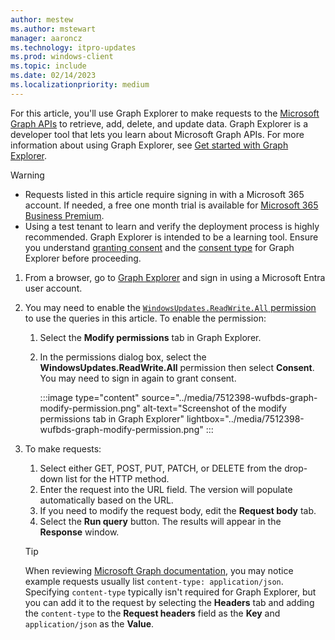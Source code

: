 ```yaml
---
author: mestew
ms.author: mstewart
manager: aaroncz
ms.technology: itpro-updates
ms.prod: windows-client
ms.topic: include
ms.date: 02/14/2023
ms.localizationpriority: medium
---
```

<!--This file is shared by deployment-service-drivers.md, deployment-service-expedited-updates.md, and the deployment-service-feature-updates.md articles. Headings may be driven by article context. 7512398 -->

For this article, you'll use Graph Explorer to make requests to the [Microsoft Graph APIs](/graph/api/resources/adminwindowsupdates) to retrieve, add, delete, and update data. Graph Explorer is a developer tool that lets you learn about Microsoft Graph APIs. For more information about using Graph Explorer, see [Get started with Graph Explorer](/graph/graph-explorer/graph-explorer-overview).

> [!WARNING]
>
> - Requests listed in this article require signing in with a Microsoft 365 account. If needed, a free one month trial is available for [Microsoft 365 Business Premium](https://www.microsoft.com/microsoft-365/business/microsoft-365-business-premium).
> - Using a test tenant to learn and verify the deployment process is highly recommended. Graph Explorer is intended to be a learning tool. Ensure you understand  [granting consent](/graph/security-authorization) and the [consent type](/graph/api/resources/oauth2permissiongrant#properties) for Graph Explorer before proceeding.

1. From a browser, go to [Graph Explorer](https://developer.microsoft.com/graph/graph-explorer) and sign in using a Microsoft Entra user account.
1. You may need to enable the [`WindowsUpdates.ReadWrite.All` permission](/graph/permissions-reference#windows-updates-permissions) to use the queries in this article. To enable the permission:
    1. Select the **Modify permissions** tab in Graph Explorer.
    1. In the permissions dialog box, select the **WindowsUpdates.ReadWrite.All** permission then select **Consent**. You may need to sign in again to grant consent.
    
       :::image type="content" source="../media/7512398-wufbds-graph-modify-permission.png" alt-text="Screenshot of the modify permissions tab in Graph Explorer" lightbox="../media/7512398-wufbds-graph-modify-permission.png" :::

1. To make requests:
   1. Select either GET, POST, PUT, PATCH, or DELETE from the drop-down list for the HTTP method.
   1. Enter the request into the URL field. The version will populate automatically based on the URL.
   1. If you need to modify the request body, edit the **Request body** tab.
   1. Select the **Run query** button. The results will appear in the **Response** window.
  
   > [!TIP]
   > When reviewing [Microsoft Graph documentation](/graph/), you may notice example requests usually list `content-type: application/json`. Specifying `content-type` typically isn't required for Graph Explorer, but you can add it to the request by selecting the **Headers** tab and adding the `content-type` to the **Request headers** field as the **Key** and `application/json` as the **Value**.
